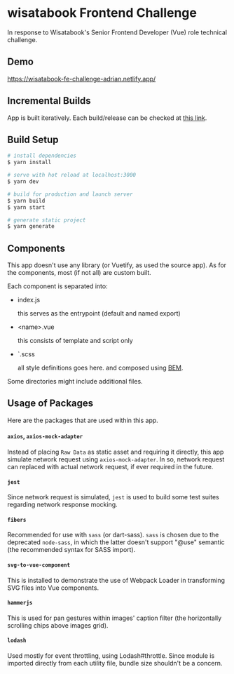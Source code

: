# wisatabook Frontend Challenge

In response to Wisatabook's Senior Frontend Developer (Vue) role technical challenge.

## Demo
https://wisatabook-fe-challenge-adrian.netlify.app/

## Incremental Builds
App is built iteratively. Each build/release can be checked at [this link](https://github.com/adrian-padmodihardjo/wisatabook-frontend-challenge/releases).

## Build Setup

```bash
# install dependencies
$ yarn install

# serve with hot reload at localhost:3000
$ yarn dev

# build for production and launch server
$ yarn build
$ yarn start

# generate static project
$ yarn generate
```

## Components
This app doesn't use any library (or Vuetify, as used the source app). As for the components, most (if not all) are custom built.

Each component is separated into:
- index.js

  this serves as the entrypoint (default and named export)

- \<name>.vue

  this consists of template and script only

- `<name>.scss

  all style definitions goes here. and composed using [BEM](http://getbem.com/naming/).

Some directories might include additional files.

## Usage of Packages
Here are the packages that are used within this app.

#### `axios`, `axios-mock-adapter`
Instead of placing `Raw Data` as static asset and requiring it directly, this app simulate network request using `axios-mock-adapter`. In so, network request can replaced with actual network request, if ever required in the future. 

#### `jest`
Since network request is simulated, `jest` is used to build some test suites regarding network response mocking. 

#### `fibers`
Recommended for use with `sass` (or dart-sass). `sass` is chosen due to the deprecated `node-sass`, in which the latter doesn't support "@use" semantic (the recommended syntax for SASS import).

#### `svg-to-vue-component`
This is installed to demonstrate the use of Webpack Loader in transforming SVG files into Vue components.

#### `hammerjs`
This is used for pan gestures within images' caption filter (the horizontally scrolling chips above images grid).

#### `lodash`
Used mostly for event throttling, using Lodash#throttle. Since module is imported directly from each utility file, bundle size shouldn't be a concern.



